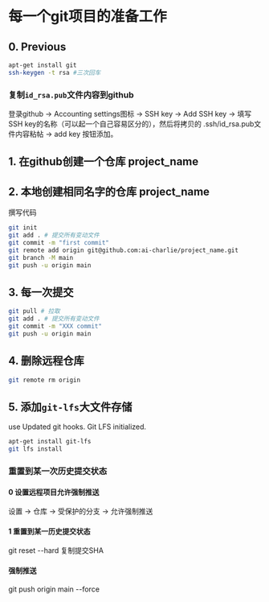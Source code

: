 # 每一个git项目的准备工作
## 0. Previous
```bash
apt-get install git
ssh-keygen -t rsa #三次回车

```
### 复制`id_rsa.pub`文件内容到github
登录github -> Accounting settings图标 -> SSH key -> Add SSH key -> 填写SSH key的名称（可以起一个自己容易区分的），然后将拷贝的 .ssh/id\_rsa.pub文件内容粘帖 -> add key 按钮添加。

## 1. 在github创建一个仓库 project_name

## 2. 本地创建相同名字的仓库 project_name
撰写代码
```bash
git init
git add . # 提交所有变动文件
git commit -m "first commit"
git remote add origin git@github.com:ai-charlie/project_name.git
git branch -M main
git push -u origin main
```

## 3. 每一次提交
```bash
git pull # 拉取
git add . # 提交所有变动文件
git commit -m "XXX commit"
git push -u origin main
```

## 4. 删除远程仓库
```bash
git remote rm origin
```

## 5. 添加`git-lfs`大文件存储
use Updated git hooks.
Git LFS initialized.
```bash
apt-get install git-lfs
git lfs install
```

### 重置到某一次历史提交状态

#### 0 设置远程项目允许强制推送
设置 -> 仓库 -> 受保护的分支 -> 允许强制推送

#### 1 重置到某一历史提交状态
git reset --hard 复制提交SHA

#### 强制推送
git push origin main --force